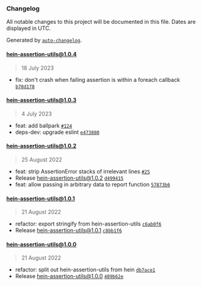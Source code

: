 ### Changelog

All notable changes to this project will be documented in this file. Dates are displayed in UTC.

Generated by [`auto-changelog`](https://github.com/CookPete/auto-changelog).

#### [hein-assertion-utils@1.0.4](https://github.com/KristjanTammekivi/hein/compare/hein-assertion-utils@1.0.3...hein-assertion-utils@1.0.4)

> 18 July 2023

- fix: don't crash when failing assertion is within a foreach callback [`b78d178`](https://github.com/KristjanTammekivi/hein/commit/b78d1786ee8e8e065772d0b590dd415cf954b894)

#### [hein-assertion-utils@1.0.3](https://github.com/KristjanTammekivi/hein/compare/hein-assertion-utils@1.0.2...hein-assertion-utils@1.0.3)

> 4 July 2023

- feat: add ballpark [`#124`](https://github.com/KristjanTammekivi/hein/issues/124)
- deps-dev: upgrade eslint [`e473880`](https://github.com/KristjanTammekivi/hein/commit/e4738807c40591ad4d6e923cad7a0e3c19cd2743)

#### [hein-assertion-utils@1.0.2](https://github.com/KristjanTammekivi/hein/compare/hein-assertion-utils@1.0.1...hein-assertion-utils@1.0.2)

> 25 August 2022

- feat: strip AssertionError stacks of irrelevant lines [`#25`](https://github.com/KristjanTammekivi/hein/issues/25)
- Release hein-assertion-utils@1.0.2 [`d499415`](https://github.com/KristjanTammekivi/hein/commit/d499415ba7436909804db49503718ea0305a153c)
- feat: allow passing in arbitrary data to report function [`57873b6`](https://github.com/KristjanTammekivi/hein/commit/57873b6e898676fa67358f50beeaa3cc840c82c8)

#### [hein-assertion-utils@1.0.1](https://github.com/KristjanTammekivi/hein/compare/hein-assertion-utils@1.0.0...hein-assertion-utils@1.0.1)

> 21 August 2022

- refactor: export stringify from hein-assertion-utils [`c6ab0f6`](https://github.com/KristjanTammekivi/hein/commit/c6ab0f64faaf4a774b5f72ecb33a56e5716b488b)
- Release hein-assertion-utils@1.0.1 [`c8bb1f6`](https://github.com/KristjanTammekivi/hein/commit/c8bb1f615010942f4a0277939e4d41b17881209f)

#### hein-assertion-utils@1.0.0

> 21 August 2022

- refactor: split out hein-assertion-utils from hein [`db7ace1`](https://github.com/KristjanTammekivi/hein/commit/db7ace19e16f2a982e53a3892577b0cdcf7da3b6)
- Release hein-assertion-utils@1.0.0 [`409b62e`](https://github.com/KristjanTammekivi/hein/commit/409b62e8b5096dda5b322a945e1fc58574aa412b)

